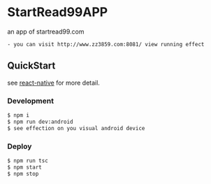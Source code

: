 # StartRead99APP

an app of startread99.com

```visit
- you can visit http://www.zz3859.com:8081/ view running effect
```

## QuickStart

see [react-native](http://facebook.github.io/react-native/) for more detail.

### Development

```bash
$ npm i
$ npm run dev:android
$ see effection on you visual android device
```

### Deploy

```bash
$ npm run tsc
$ npm start
$ npm stop
```

